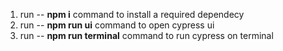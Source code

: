 1. run -- **npm i** command to install a required dependecy
2. run -- **npm run ui** command to open cypress ui
3. run -- **npm run terminal** command to run cypress on terminal
   
